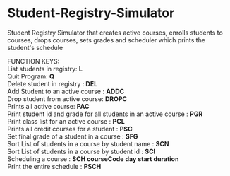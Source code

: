 # Student-Registry-Simulator
Student Registry Simulator that creates active courses, enrolls students to courses, drops courses, sets grades and scheduler which prints the student's schedule

FUNCTION KEYS:
<br>
List students in registry: <strong> L</strong><br>
 Quit Program: <strong> Q </strong><br>
Delete student in registry :<strong> DEL</strong> <br>
Add Student to an active course : <strong> ADDC</strong><br>
Drop student from active course: <strong> DROPC</strong><br>
Prints all active course: <strong> PAC </strong><br>
Print student id and grade for all students in an active course : <strong>PGR</strong> <br>
Print class list for an active course : <strong> PCL</strong> <br>
Prints all credit courses for a student : <strong>PSC</strong> <br>
Set final grade of a student in a course : <strong>SFG</strong> <br>
Sort List of students in a course by student name : <strong> SCN</strong> <br>
Sort List of students in a course by student id : <strong> SCI</strong> <br>
Scheduling a course : <strong>SCH courseCode day start duration </strong><br>
 Print the entire schedule : <strong>PSCH </strong><br>


